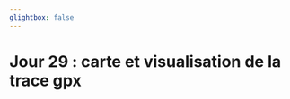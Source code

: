 ```yaml
---
glightbox: false
---
```


# Jour 29 : carte et visualisation de la trace gpx

<style> #map { width: auto; height: 400px; margin: 0;} </style>

<div id="map"></div>

<script> 
var mygpxurl = "/f3/fr/assets/gpx/GPX29.gpx";
</script>

<script src="/f3/fr/javascripts/mygpx.js"> </script>
